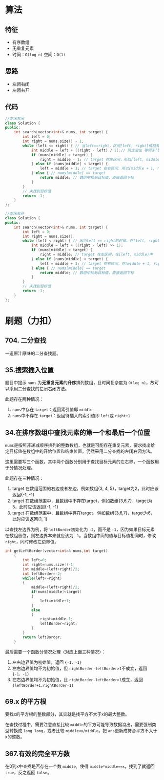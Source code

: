 # 算法

## 特征

* 有序数组
* 无重复元素
* 时间：`O(log n)`  空间：`O(1)`

## 思路

- 左闭右闭
- 左闭右开

## 代码

```cpp
//左闭右闭
class Solution {
public:
    int search(vector<int>& nums, int target) {
        int left = 0;
        int right = nums.size() - 1; 
        while (left <= right) { // 当left==right，区间[left, right]依然有效，故取等
            int middle = left + ((right - left) / 2);// 防止溢出 等同于(left + right)/2
            if (nums[middle] > target) {
                right = middle - 1; // target 在左区间，所以[left, middle - 1]
            } else if (nums[middle] < target) {
                left = middle + 1; // target 在右区间，所以[middle + 1, right]
            } else { // nums[middle] == target
                return middle; // 数组中找到目标值，直接返回下标
            }
        }
        // 未找到目标值
        return -1;
    }
};
```

```cpp
//左闭右开
class Solution {
public:
    int search(vector<int>& nums, int target) {
        int left = 0;
        int right = nums.size();
        while (left < right) { // 因为left == right的时候，在[left, right)是无效的空间
            int middle = left + ((right - left) >> 1);
            if (nums[middle] > target) {
                right = middle; // target 在左区间，在[left, middle)中
            } else if (nums[middle] < target) {
                left = middle + 1; // target 在右区间，在[middle + 1, right)中
            } else { // nums[middle] == target
                return middle; // 数组中找到目标值，直接返回下标
            }
        }
        // 未找到目标值
        return -1;
    }
};
```

# 刷题（力扣）

## 704. 二分查找

一道原汁原味的二分查找题。

## 35.搜索插入位置

题目中提示 `nums` 为**无重复元素**的**升序**排列数组，且时间复杂度为 `O(log n)`，故可以采用二分查找的左闭右闭方法。

此题存在两种情况：

1. `nums`中存在 `target`：返回索引值即 `middle`
2. `nums`中不存在 `target`：返回待插入的索引值即 `left`或 `right+1`

## 34.在排序数组中查找元素的第一个和最后一个位置

`nums`是按照非递减顺序排列的整数数组，也就是可能存在重复元素，要求找出给定目标值在数组中的开始位置和结束位置，仍然采用二分查找的左闭右闭方法。

这里需要写三个函数，其中两个函数分别用于查找目标元素的左右界，一个函数用于分情况处理。

此题存在三种情况：

1. target 在数组范围的右边或者左边，例如数组{3, 4, 5}，target为2，此时应该返回{-1, -1}
2. target 在数组范围中，且数组中不存在target，例如数组{3,6,7}，target为5，此时应该返回{-1, -1}
3. target 在数组范围中，且数组中存在target，例如数组{3,6,7}，target为6，此时应该返回{1, 1}

以查找左边界为例，将 `leftBorder`初始化为 `-2`，而不是 `-1`，因为如果目标元素在数组首位，则左边界本来就应该为 `-1`。当数组中间的值与目标值相同时，修改 `right`，同时修改左边界值。

```cpp
int getLeftBorder(vector<int>& nums,int target)
    {
        int left=0;
        int right=nums.size()-1;
        int middle=(left+right)/2;
        int leftBorder=-2;
        while(left<=right)
        {
            middle=(left+right)/2;
            if(nums[middle]<target)
            {
                left=middle+1;
            }
            else
            {
                right=middle-1;
                leftBorder=right;
            }
        }
        return leftBorder;
    }
```

最后需要一个函数分情况处理（对应上面三种情况）：

1. 左右边界值为初始值，返回 `{-1，-1}`
2. 左右边界值均不为初始值，但 `rightBorder-leftBorder>1`不成立，返回 `{-1，-1}`
3. 左右边界值均不为初始值，且 `rightBorder-leftBorder>1`成立，返回 `{leftBorder+1,rightBorder-1}`

## 69.x 的平方根

要找x的平方根的整数部分，其实就是找平方不大于x的最大整数。

在查找过程中，需要注意直接比较 `middle`的平方可能导致数据溢出，需要强制类型转换成 `long long`，或者比较 `middle<x/middle`。把 `ans`更新成符合平方不大于x的整数。

## 367.有效的完全平方数

在0到x中查找是否存在一个数 `middle`，使得 `middle*middle==x`，找到了就返回 `true`，反之返回 `false`。

